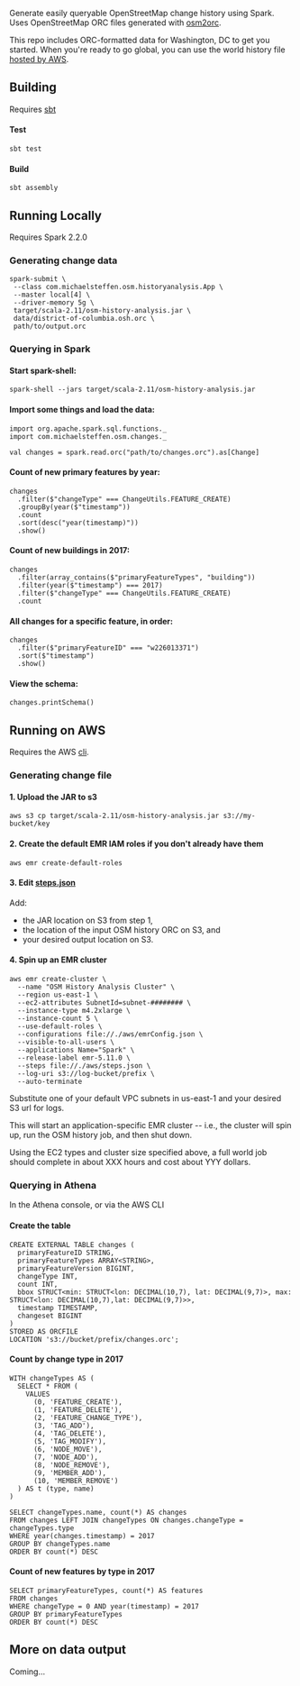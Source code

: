 Generate easily queryable OpenStreetMap change history using Spark. Uses OpenStreetMap ORC files generated with [osm2orc](https://github.com/mojodna/osm2orc).

This repo includes ORC-formatted data for Washington, DC to get you started. When you're ready to go global, you can use the world history file [hosted by AWS](https://aws.amazon.com/public-datasets/osm/).

## Building

Requires [sbt](https://www.scala-sbt.org/)

#### Test
```
sbt test
```

#### Build
```
sbt assembly
```

## Running Locally

Requires Spark 2.2.0

### Generating change data
```
spark-submit \
 --class com.michaelsteffen.osm.historyanalysis.App \
 --master local[4] \
 --driver-memory 5g \
 target/scala-2.11/osm-history-analysis.jar \
 data/district-of-columbia.osh.orc \
 path/to/output.orc
```

### Querying in Spark

#### Start spark-shell:
```
spark-shell --jars target/scala-2.11/osm-history-analysis.jar
```

#### Import some things and load the data:
```
import org.apache.spark.sql.functions._
import com.michaelsteffen.osm.changes._

val changes = spark.read.orc("path/to/changes.orc").as[Change]
```

#### Count of new primary features by year:
```
changes
  .filter($"changeType" === ChangeUtils.FEATURE_CREATE)
  .groupBy(year($"timestamp"))
  .count
  .sort(desc("year(timestamp)"))
  .show()
```

#### Count of new buildings in 2017:
```
changes
  .filter(array_contains($"primaryFeatureTypes", "building"))
  .filter(year($"timestamp") === 2017)
  .filter($"changeType" === ChangeUtils.FEATURE_CREATE)
  .count
```

#### All changes for a specific feature, in order:
```
changes
  .filter($"primaryFeatureID" === "w226013371")
  .sort($"timestamp")
  .show()
```

#### View the schema:
```
changes.printSchema()
```

## Running on AWS

Requires the AWS [cli](https://aws.amazon.com/cli/).

### Generating change file

#### 1. Upload the JAR to s3
```
aws s3 cp target/scala-2.11/osm-history-analysis.jar s3://my-bucket/key
```

#### 2. Create the default EMR IAM roles if you don't already have them
```
aws emr create-default-roles
```

#### 3. Edit [steps.json](aws/steps.json)
Add:
- the JAR location on S3 from step 1, 
- the location of the input OSM history ORC on S3, and 
- your desired output location on S3.

#### 4. Spin up an EMR cluster
```
aws emr create-cluster \
  --name "OSM History Analysis Cluster" \
  --region us-east-1 \
  --ec2-attributes SubnetId=subnet-######## \
  --instance-type m4.2xlarge \
  --instance-count 5 \
  --use-default-roles \
  --configurations file://./aws/emrConfig.json \
  --visible-to-all-users \ 
  --applications Name="Spark" \
  --release-label emr-5.11.0 \
  --steps file://./aws/steps.json \
  --log-uri s3://log-bucket/prefix \
  --auto-terminate
```

Substitute one of your default VPC subnets in us-east-1 and your desired S3 url for logs.

This will start an application-specific EMR cluster -- i.e., the cluster will spin up, run the OSM history job, and then shut down. 

Using the EC2 types and cluster size specified above, a full world job should complete in about XXX hours and cost about YYY dollars.

### Querying in Athena

In the Athena console, or via the AWS CLI

#### Create the table
```
CREATE EXTERNAL TABLE changes (
  primaryFeatureID STRING,
  primaryFeatureTypes ARRAY<STRING>,
  primaryFeatureVersion BIGINT,
  changeType INT,
  count INT,
  bbox STRUCT<min: STRUCT<lon: DECIMAL(10,7), lat: DECIMAL(9,7)>, max: STRUCT<lon: DECIMAL(10,7),lat: DECIMAL(9,7)>>,
  timestamp TIMESTAMP, 
  changeset BIGINT
)
STORED AS ORCFILE
LOCATION 's3://bucket/prefix/changes.orc';
```

#### Count by change type in 2017
```
WITH changeTypes AS (
  SELECT * FROM (
    VALUES
      (0, 'FEATURE_CREATE'),
      (1, 'FEATURE_DELETE'),
      (2, 'FEATURE_CHANGE_TYPE'),
      (3, 'TAG_ADD'),
      (4, 'TAG_DELETE'),
      (5, 'TAG_MODIFY'),
      (6, 'NODE_MOVE'),
      (7, 'NODE_ADD'),
      (8, 'NODE_REMOVE'),
      (9, 'MEMBER_ADD'),
      (10, 'MEMBER_REMOVE')
  ) AS t (type, name) 
)

SELECT changeTypes.name, count(*) AS changes
FROM changes LEFT JOIN changeTypes ON changes.changeType = changeTypes.type
WHERE year(changes.timestamp) = 2017
GROUP BY changeTypes.name
ORDER BY count(*) DESC
```

#### Count of new features by type in 2017
```
SELECT primaryFeatureTypes, count(*) AS features
FROM changes
WHERE changeType = 0 AND year(timestamp) = 2017
GROUP BY primaryFeatureTypes
ORDER BY count(*) DESC
```

## More on data output 

Coming...
